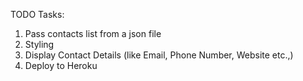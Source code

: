 

TODO Tasks: 

1. Pass contacts list from a json file
2. Styling
3. Display Contact Details (like Email, Phone Number, Website etc.,)
4. Deploy to Heroku